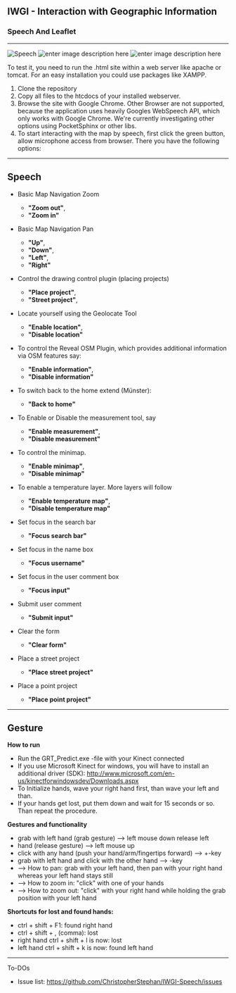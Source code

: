 ## IWGI - Interaction with Geographic Information ##
### Speech And Leaflet ###
----------
![Speech][1]        ![enter image description here][2]   ![enter image description here][3]

To test it, you need to run the .html site within a web server like apache or tomcat. For an easy installation you could use packages like XAMPP. 

 1. Clone the repository 
 2. Copy all files to the htcdocs of your installed webserver. 
 3. Browse the site with Google Chrome. Other Browser are not supported, because the application uses heavily Googles WebSpeech API, which only works with Google Chrome. We're currently investigating other options using PocketSphinx or other libs.
 4. To start interacting with the map by speech, first click the green button, allow microphone access from browser. There you have the following options:

----------

Speech
------

 - Basic Map Navigation Zoom
     - **"Zoom out"**, 
     - **"Zoom in"**
 - Basic Map Navigation Pan
     - **"Up"**, 
     - **"Down"**,
     - **"Left"**, 
     - **"Right"** 
 
 - Control the drawing control plugin (placing projects)
     - **"Place project"**,
     - **"Street project"**,
 - Locate yourself using the Geolocate Tool
     - **"Enable location"**,
     - **"Disable location"**  
 - To control the Reveal OSM Plugin, which provides additional information via OSM features say:
     - **"Enable information"**,
     - **"Disable information"** 
 - To switch back to the home extend (Münster): 
     - **"Back to home"** 
 - To Enable or Disable the measurement tool, say
     - **"Enable measurement"**,
     - **"Disable measurement"**
 - To control the minimap.
     - **"Enable minimap"**,
     - **"Disable minimap"**
 - To enable a temperature layer. More layers will follow
     - **"Enable temperature map"**,
     - **"Disable temperature map"**
 - Set focus in the search bar
     - **"Focus search bar"**
 - Set focus in the name box
     - **"Focus username"**
 - Set focus in the user comment box
     - **"Focus input"**
 - Submit user comment
     - **"Submit input"**
 - Clear the form
     - **"Clear form"**
 - Place a street project
     - **"Place street project"**
     
 - Place a point project
     - **"Place point project"**

----------
Gesture
-------
**How to run**

 - Run the GRT_Predict.exe -file with your Kinect connected 
 - If you use Microsoft Kinect for windows, you will have to install an additional driver (SDK): http://www.microsoft.com/en-us/kinectforwindowsdev/Downloads.aspx
 - To Initialize hands, wave your right hand first, than wave your left and than.  
 - If your hands get lost, put them down and wait for 15 seconds or so. Than repeat the procedure.

**Gestures and functionality**
 - grab with left hand (grab gesture) --> left mouse down release left
 - hand (release gesture) --> left mouse up 
 - click with any hand (push your hand/arm/fingertips forward) --> +-key 
 - grab with left hand and click with the other hand --> -key
 - --> How to pan: grab with your left hand, then pan with your right hand whereas your left hand stays still
 - --> How to zoom in: "click" with one of your hands 
 - --> How to zoom out: "click" with your right hand while holding the grab position with your left hand
   
**Shortcuts for lost and found hands:** 
 - ctrl + shift + F1: found right hand 
 - ctrl + shift + , (comma): lost   
 - right hand ctrl + shift + l is now: lost 
 - left hand ctrl + shift + k is now: found left hand

     

----------
To-DOs

 - Issue list: https://github.com/ChristopherStephan/IWGI-Speech/issues


  [1]: http://megaicons.net/static/img/icons_sizes/8/60/96/basic-speech-bubble-icon.png
  [2]: http://www.ipart.nsw.gov.au/files/1/209/plus-sign.jpg
  [3]: http://leafletjs.com/docs/images/logo.png
